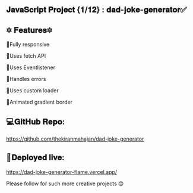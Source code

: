 ## 𝐉𝐚𝐯𝐚𝐒𝐜𝐫𝐢𝐩𝐭 𝐏𝐫𝐨𝐣𝐞𝐜𝐭 {𝟏/𝟏𝟐} : 𝐝𝐚𝐝-𝐣𝐨𝐤𝐞-𝐠𝐞𝐧𝐞𝐫𝐚𝐭𝐨𝐫✅

## 🔯 𝐅𝐞𝐚𝐭𝐮𝐫𝐞𝐬🔯

📍Fully responsive

📍Uses fetch API

📍Uses Eventlistener

📍Handles errors 

📍Uses custom loader

📍Animated gradient border


## 💻𝐆𝐢𝐭𝐇𝐮𝐛 𝐑𝐞𝐩𝐨:

https://github.com/thekiranmahajan/dad-joke-generator



## 🔴𝐃𝐞𝐩𝐥𝐨𝐲𝐞𝐝 𝐥𝐢𝐯𝐞:

https://dad-joke-generator-flame.vercel.app/



Please follow for such more creative projects 😊

